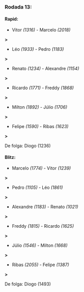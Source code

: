 ### Rodada 13:

#### Rapid:

* Vitor *(1316)*     -     Marcelo *(2018)*

 **>** 
* Léo *(1933)*     -     Pedro *(1183)*

 **>** 
* Renato *(1234)*     -     Alexandre *(1154)*

 **>** 
* Ricardo *(1771)*     -     Freddy *(1868)*

 **>** 
* Milton *(1892)*     -     Júlio *(1706)*

 **>** 
* Felipe *(1590)*     -     Ribas *(1623)*

 **>** 

De folga: Diogo (1236)

#### Blitz:

* Marcelo *(1774)*     -     Vitor *(1239)*

 **>** 
* Pedro *(1105)*     -     Léo *(1861)*

 **>** 
* Alexandre *(1183)*     -     Renato *(1021)*

 **>** 
* Freddy *(1815)*     -     Ricardo *(1625)*

 **>** 
* Júlio *(1546)*     -     Milton *(1668)*

 **>** 
* Ribas *(2055)*     -     Felipe *(1387)*

 **>** 

De folga: Diogo (1493)

